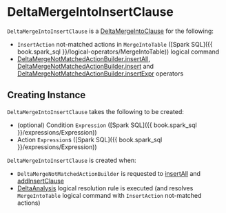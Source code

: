 # DeltaMergeIntoInsertClause

`DeltaMergeIntoInsertClause` is a [DeltaMergeIntoClause](DeltaMergeIntoClause.md) for the following:

* `InsertAction` not-matched actions in `MergeIntoTable` ([Spark SQL]({{ book.spark_sql }}/logical-operators/MergeIntoTable)) logical command
* [DeltaMergeNotMatchedActionBuilder.insertAll](DeltaMergeNotMatchedActionBuilder.md#insertAll), [DeltaMergeNotMatchedActionBuilder.insert](DeltaMergeNotMatchedActionBuilder.md#insert) and [DeltaMergeNotMatchedActionBuilder.insertExpr](DeltaMergeNotMatchedActionBuilder.md#insertExpr) operators

## Creating Instance

`DeltaMergeIntoInsertClause` takes the following to be created:

* <span id="condition"> (optional) Condition `Expression` ([Spark SQL]({{ book.spark_sql }}/expressions/Expression))
* <span id="actions"> Action `Expression`s ([Spark SQL]({{ book.spark_sql }}/expressions/Expression))

`DeltaMergeIntoInsertClause` is created when:

* `DeltaMergeNotMatchedActionBuilder` is requested to [insertAll](DeltaMergeNotMatchedActionBuilder.md#insertAll) and [addInsertClause](DeltaMergeNotMatchedActionBuilder.md#addInsertClause)
* [DeltaAnalysis](../../DeltaAnalysis.md) logical resolution rule is executed (and resolves `MergeIntoTable` logical command with `InsertAction` not-matched actions)
